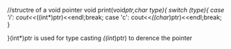 //structre of a void pointer
void print(void*ptr,char type){
    switch (type){
        case 'i': cout<<*((int*)ptr)<<endl;break;
        case 'c': cout<<*((char*)ptr)<<endl;break;
    }
    
}(int*)ptr is used for type casting
*((int*)ptr) to derence the pointer